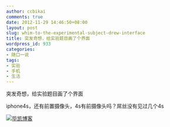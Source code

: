 ```yaml
---
author: ccbikai
comments: true
date: 2012-11-29 14:46:50+08:00
layout: post
slug: whim-to-the-experimental-subject-drew-interface
title: 突发奇想，给实验题目画了个界面
wordpress_id: 933
categories:
- 随口一说
tags:
- 实验
- 手机
- 生活
---
```


突发奇想，给实验题目画了个界面

iphone4s，还有前置摄像头，4s有前摄像头吗？屌丝没有见过几个4s


[![毕凯博客](http://ww3.sinaimg.cn/large/a74ecc4cjw1e4951siwbyj205w09jt8s.jpg)](http://ww3.sinaimg.cn/large/a74ecc4cjw1e4951siwbyj205w09jt8s.jpg)
